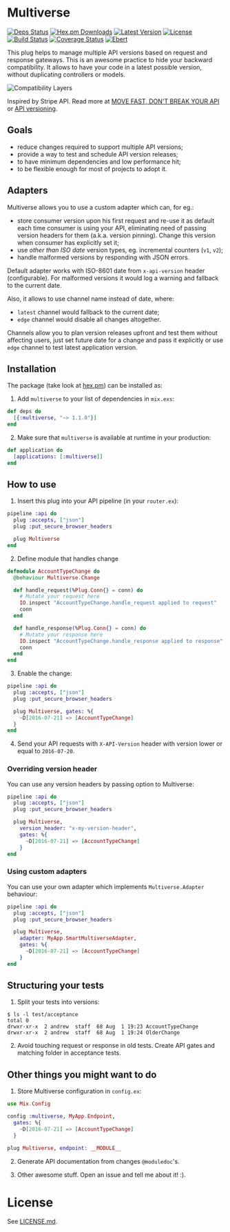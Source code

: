 # Multiverse

[![Deps Status](https://beta.hexfaktor.org/badge/all/github/Nebo15/multiverse.svg)](https://beta.hexfaktor.org/github/Nebo15/multiverse) [![Hex.pm Downloads](https://img.shields.io/hexpm/dw/multiverse.svg?maxAge=3600)](https://hex.pm/packages/multiverse) [![Latest Version](https://img.shields.io/hexpm/v/multiverse.svg?maxAge=3600)](https://hex.pm/packages/multiverse) [![License](https://img.shields.io/hexpm/l/multiverse.svg?maxAge=3600)](https://hex.pm/packages/multiverse) [![Build Status](https://travis-ci.org/Nebo15/multiverse.svg?branch=master)](https://travis-ci.org/Nebo15/multiverse) [![Coverage Status](https://coveralls.io/repos/github/Nebo15/multiverse/badge.svg?branch=master)](https://coveralls.io/github/Nebo15/multiverse?branch=master) [![Ebert](https://ebertapp.io/github/Nebo15/multiverse.svg)](https://ebertapp.io/github/Nebo15/multiverse)

This plug helps to manage multiple API versions based on request and response gateways. This is an awesome practice to hide your backward compatibility. It allows to have your code in a latest possible version, without duplicating controllers or models.

![Compatibility Layers](http://amberonrails.com/images/posts/move-fast-dont-break-your-api/compatibility-layers.png "Compatibility Layers")

Inspired by Stripe API. Read more at [MOVE FAST, DON'T BREAK YOUR API](http://amberonrails.com/move-fast-dont-break-your-api/) or [API versioning](https://stripe.com/blog/api-versioning).

## Goals

  - reduce changes required to support multiple API versions;
  - provide a way to test and schedule API version releases;
  - to have minimum dependencies and low performance hit;
  - to be flexible enough for most of projects to adopt it.

## Adapters

Multiverse allows you to use a custom adapter which can, for eg.:

  - store consumer version upon his first request and re-use it as default each time consumer is using your API, eliminating need of passing version headers for them (a.k.a. version pinning). Change this version when consumer has explicitly set it;
  - use _other than ISO date_ version types, eg. incremental counters (`v1`, `v2`);
  - handle malformed versions by responding with JSON errors.

Default adapter works with ISO-8601 date from `x-api-version` header (configurable). For malformed versions it would log a warning and fallback to the current date.

Also, it allows to use channel name instead of date, where:

  - `latest` channel would fallback to the current date;
  - `edge` channel would disable all changes altogether.

Channels allow you to plan version releases upfront and test them without affecting users,
just set future date for a change and pass it explicitly or use `edge` channel to test latest
application version.

## Installation

The package (take look at [hex.pm](https://hex.pm/packages/multiverse)) can be installed as:

  1. Add `multiverse` to your list of dependencies in `mix.exs`:

  ```elixir
  def deps do
    [{:multiverse, "~> 1.1.0"}]
  end
  ```

  2. Make sure that `multiverse` is available at runtime in your production:

  ```elixir
  def application do
    [applications: [:multiverse]]
  end
  ```

## How to use

  1. Insert this plug into your API pipeline (in your ```router.ex```):

  ```elixir
  pipeline :api do
    plug :accepts, ["json"]
    plug :put_secure_browser_headers

    plug Multiverse
  end
  ```

  2. Define module that handles change

  ```elixir
  defmodule AccountTypeChange do
    @behaviour Multiverse.Change

    def handle_request(%Plug.Conn{} = conn) do
      # Mutate your request here
      IO.inspect "AccountTypeChange.handle_request applied to request"
      conn
    end

    def handle_response(%Plug.Conn{} = conn) do
      # Mutate your response here
      IO.inspect "AccountTypeChange.handle_response applied to response"
      conn
    end
  end
  ```

  3. Enable the change:

  ```elixir
  pipeline :api do
    plug :accepts, ["json"]
    plug :put_secure_browser_headers

    plug Multiverse, gates: %{
      ~D[2016-07-21] => [AccountTypeChange]
    }
  end
  ```

  4. Send your API requests with ```X-API-Version``` header with version lower or equal to ```2016-07-20```.

### Overriding version header

  You can use any version headers by passing option to Multiverse:

  ```elixir
  pipeline :api do
    plug :accepts, ["json"]
    plug :put_secure_browser_headers

    plug Multiverse,
      version_header: "x-my-version-header",
      gates: %{
        ~D[2016-07-21] => [AccountTypeChange]
      }
  end
  ```

### Using custom adapters

  You can use your own adapter which implements `Multiverse.Adapter` behaviour:

  ```elixir
  pipeline :api do
    plug :accepts, ["json"]
    plug :put_secure_browser_headers

    plug Multiverse,
      adapter: MyApp.SmartMultiverseAdapter,
      gates: %{
        ~D[2016-07-21] => [AccountTypeChange]
      }
  end
  ```

## Structuring your tests

  1. Split your tests into versions:

    $ ls -l test/acceptance
    total 0
    drwxr-xr-x  2 andrew  staff  68 Aug  1 19:23 AccountTypeChange
    drwxr-xr-x  2 andrew  staff  68 Aug  1 19:24 OlderChange

  2. Avoid touching request or response in old tests. Create API gates and matching folder in acceptance tests.

## Other things you might want to do

1. Store Multiverse configuration in `config.ex`:

  ```elixir
  use Mix.Config

  config :multiverse, MyApp.Endpoint,
    gates: %{
      ~D[2016-07-21] => [AccountTypeChange]
    }
  ```

  ```elixir
  plug Multiverse, endpoint: __MODULE__
  ```

2. Generate API documentation from changes `@moduledoc`'s.

3. Other awesome stuff. Open an issue and tell me about it! :).

# License

See [LICENSE.md](LICENSE.md).
